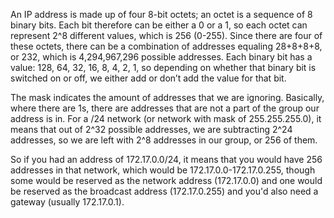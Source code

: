 An IP address is made up of four 8-bit octets; an octet is a sequence of 8 binary bits. Each bit therefore can be either a 0 or a 1, so each octet can represent 2^8 different values, which is 256 (0-255). Since there are four of these octets, there can be a combination of addresses equaling 28+8+8+8, or 232, which is 4,294,967,296 possible addresses. Each binary bit has a value: 128, 64, 32, 16, 8, 4, 2, 1, so depending on whether that binary bit is switched on or off, we either add or don’t add the value for that bit.

The mask indicates the amount of addresses that we are ignoring. Basically, where there are 1s, there are addresses that are not a part of the group our address is in. For a /24 network (or network with mask of 255.255.255.0), it means that out of 2^32 possible addresses, we are subtracting 2^24 addresses, so we are left with 2^8 addresses in our group, or 256 of them.

So if you had an address of 172.17.0.0/24, it means that you would have 256 addresses in that network, which would be 172.17.0.0-172.17.0.255, though some would be reserved as the network address (172.17.0.0) and one would be reserved as the broadcast address (172.17.0.255) and you'd also need a gateway (usually 172.17.0.1).
